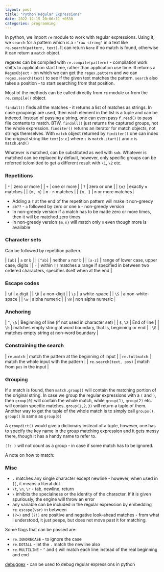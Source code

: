 ```yaml
---
layout: post
title: "Python Regular Expressions"
date: 2022-12-15 20:06:11 +0530
categories: programming
---
```


In python, we import `re` module to work with regular expressions. Using it, we `search` for a pattern which is a `r'raw string'` in a text like `re.search(pattern, text)`. It can return `None` if no match is found, otherwise it can return a `match` object.

regexes can be compiled with `re.compile(pattern)` - compilation work shifts to application start time, rather than application use time. It returns a `RegexObject` - on which we can get the `regex.pattern` and we can `regex.search(text)` to see if the given text matches the pattern. `search` also takes a position - to start searching from that position.

Most of the methods can be called directly from `re` module or from the `re.compile()` object.

`findall()` finds all the matches - it returns a list of matches as strings. In case groupings are used, then each element in the list is a tuple and can be indexed. Instead of passing a string, one can even pass `f.read()` to pass file contents to match. BTW, `findall()` just returns the captured groups, not the whole expression. `finditer()` returns an iterator for match objects, not strings themselves. With `match` object returned by `finditer()` one can index the original string like `text[s:e]` where `s` is `match.start()` and `e` is `match.end()`


Whatever is matched, can be substituted as well with `sub`. Whatever is matched can be replaced by default, however, only specific groups can be referred to/omitted to get a different result with `\1`, `\2` etc.

### Repetitions

| `*` | zero or more |
| `+` | one or more |
| `?` | zero or one |
| `{m}` | exactly `m` matches |
| `{m, n}` | `m` - `n` matches |
| `{m, }` | `m` or more matches |

* Adding a `?` at the end of the repetition pattern will make it non-greedy
* `ab??` - `a` followed by zero or one `b` - non-greedy version
* In non-greedy version if a match has to be made zero or more times, then it will be matched zero times
* In non-greedy version `{m,n}` will match only `m` even though more is available

### Character sets

Can be followed by repetition pattern.

| `[ab]` | `a` or `b` |
| `[^ab]` | neither `a` nor `b` |
| `[a-z]` | range of lower case, upper case, digits |
| `-` | within `[]` matches a range if specified in between two ordered characters, specifies itself when at the end |

### Escape codes

| `\d` | a digit |
| `\D` | a non-digit |
| `\s` | a white-space |
| `\S` | a non-white-space |
| `\w` | alpha numeric | 
| `\W` | non alpha numeric |

### Anchoring

| `^`, `\A` | Beginning of line (if not used in character set) |
| `$`, `\Z` | End of line |
| `\b` | matches empty string at word boundary, that is, beginning or end |
| `\B` | matches empty string at non-word boundary |

### Constraining the search

| `re.match` | match the pattern at the beginning of input |
| `re.fullmatch` | match the whole input with the pattern |
| `re.search(text, pos)` | match from `pos` in the input | 

### Grouping

If a match is found, then `match.group()` will contain the matching portion of the original string. In case we group the regular expressions with a `(` and `)`, then `group(0)` will contain the whole match, while `group(1)`, `group(2)` etc. will contain specific matches. `group(1,2,3)` will return a tuple of them. Another way to get the tuple of the whole match is to simply call `groups()`. `group()` is same as `group(0)`

A `groupdict()` would give a dictionary instead of a tuple, however, one has to specify the key name in the group matching expression and it gets messy there, though it has a handy name to refer to.

`(?: )` will not count as a group - in case if some match has to be ignored.

A note on how to match:

### Misc

* `.` matches any single character except newline - however, when used in `[]`, it means a literal dot
* `\t`, `\n`, `\r` - tab, newline, return
* `\` inhibits the specialness or the identity of the character. If it is given spuriously, the engine will throw an error
* any variable can be included in the regular expression by embedding `re.escape(var)` in between
* `(?=)` and `(?!)` are positive and negative look-ahead matches - from what I understood, it just peeps, but does not move past it for matching.

Some flags that can be passed are:

* `re.IGNORECASE` - to ignore the case
* `re.DOTALL` - let the `.` match the newline also
* `re.MULTILINE` - `^` and `$` will match each line instead of the real beginning and end

[debuggex](https://www.debuggex.com/) - can be used to debug regular expressions in python
